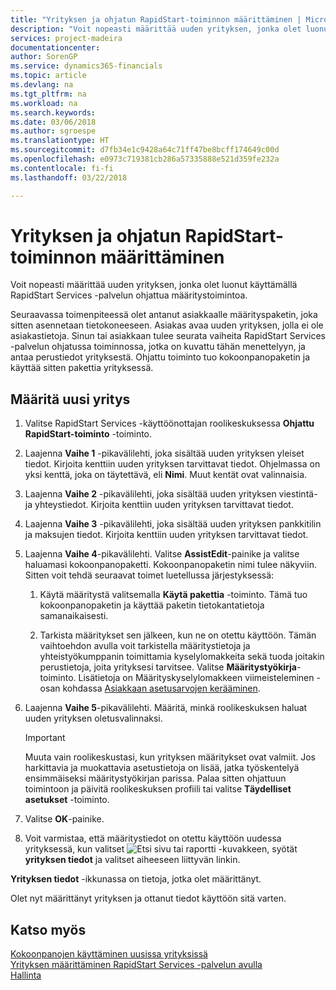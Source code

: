 ```yaml
---
title: "Yrityksen ja ohjatun RapidStart-toiminnon määrittäminen | Microsoft Docs"
description: "Voit nopeasti määrittää uuden yrityksen, jonka olet luonut käyttämällä RapidStart Services -palvelun ohjattua määritystoimintoa."
services: project-madeira
documentationcenter: 
author: SorenGP
ms.service: dynamics365-financials
ms.topic: article
ms.devlang: na
ms.tgt_pltfrm: na
ms.workload: na
ms.search.keywords: 
ms.date: 03/06/2018
ms.author: sgroespe
ms.translationtype: HT
ms.sourcegitcommit: d7fb34e1c9428a64c71ff47be8bcff174649c00d
ms.openlocfilehash: e0973c719381cb286a57335888e521d359fe232a
ms.contentlocale: fi-fi
ms.lasthandoff: 03/22/2018

---
```

# <a name="configure-a-company-with-the-rapidstart-wizard"></a>Yrityksen ja ohjatun RapidStart-toiminnon määrittäminen
Voit nopeasti määrittää uuden yrityksen, jonka olet luonut käyttämällä RapidStart Services -palvelun ohjattua määritystoimintoa.

Seuraavassa toimenpiteessä olet antanut asiakkaalle määrityspaketin, joka sitten asennetaan tietokoneeseen. Asiakas avaa uuden yrityksen, jolla ei ole asiakastietoja. Sinun tai asiakkaan tulee seurata vaiheita RapidStart Services -palvelun ohjatussa toiminnossa, jotka on kuvattu tähän menettelyyn, ja antaa perustiedot yrityksestä. Ohjattu toiminto tuo kokoonpanopaketin ja käyttää sitten pakettia yrityksessä.  

## <a name="to-configure-a-new-company"></a>Määritä uusi yritys  
1. Valitse RapidStart Services -käyttöönottajan roolikeskuksessa **Ohjattu RapidStart-toiminto** -toiminto.  
2. Laajenna **Vaihe 1** -pikavälilehti, joka sisältää uuden yrityksen yleiset tiedot. Kirjoita kenttiin uuden yrityksen tarvittavat tiedot. Ohjelmassa on yksi kenttä, joka on täytettävä, eli **Nimi**. Muut kentät ovat valinnaisia.  
3. Laajenna **Vaihe 2** -pikavälilehti, joka sisältää uuden yrityksen viestintä- ja yhteystiedot. Kirjoita kenttiin uuden yrityksen tarvittavat tiedot.
4. Laajenna **Vaihe 3** -pikavälilehti, joka sisältää uuden yrityksen pankkitilin ja maksujen tiedot. Kirjoita kenttiin uuden yrityksen tarvittavat tiedot.  
5. Laajenna **Vaihe 4**-pikavälilehti. Valitse **AssistEdit**-painike ja valitse haluamasi kokoonpanopaketti. Kokoonpanopaketin nimi tulee näkyviin. Sitten voit tehdä seuraavat toimet luetellussa järjestyksessä:  

    1. Käytä määritystä valitsemalla **Käytä pakettia** -toiminto. Tämä tuo kokoonpanopaketin ja käyttää paketin tietokantatietoja samanaikaisesti.  

    2. Tarkista määritykset sen jälkeen, kun ne on otettu käyttöön. Tämän vaihtoehdon avulla voit tarkistella määritystietoja ja yhteistyökumppanin toimittamia kyselylomakkeita sekä tuoda joitakin perustietoja, joita yrityksesi tarvitsee. Valitse **Määritystyökirja**-toiminto. Lisätietoja on Määrityskyselylomakkeen viimeisteleminen -osan kohdassa [Asiakkaan asetusarvojen kerääminen](admin-gather-customer-setup-values.md).  

6. Laajenna **Vaihe 5**-pikavälilehti. Määritä, minkä roolikeskuksen haluat uuden yrityksen oletusvalinnaksi.  

    > [!IMPORTANT]  
    >  Muuta vain roolikeskustasi, kun yrityksen määritykset ovat valmiit. Jos harkittavia ja muokattavia asetustietoja on lisää, jatka työskentelyä ensimmäiseksi määritystyökirjan parissa. Palaa sitten ohjattuun toimintoon ja päivitä roolikeskuksen profiili tai valitse **Täydelliset asetukset** -toiminto.

7. Valitse **OK**-painike.  
8. Voit varmistaa, että määritystiedot on otettu käyttöön uudessa yrityksessä, kun valitset ![Etsi sivu tai raportti](media/ui-search/search_small.png "Etsi sivu tai raportti -kuvake") -kuvakkeen, syötät **yrityksen tiedot** ja valitset aiheeseen liittyvän linkin.

**Yrityksen tiedot** -ikkunassa on tietoja, jotka olet määrittänyt.   

Olet nyt määrittänyt yrityksen ja ottanut tiedot käyttöön sitä varten.  

## <a name="see-also"></a>Katso myös  
[Kokoonpanojen käyttäminen uusissa yrityksissä](admin-apply-configuration-to-new-companies.md)  
[Yrityksen määrittäminen RapidStart Services -palvelun avulla](admin-set-up-a-company-with-rapidstart.md)  
[Hallinta](admin-setup-and-administration.md)

